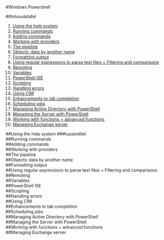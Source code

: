 #Windows Powershell

##Inhoudstafel
1. [Using the help system](#1)
2. [Running commands](#2)
3. [Adding commands](#3)
4. [Working with providers](#4)
5. [The pipeline](#5)
6. [Objects: data by another name](#6)
7. [Formatting output](#7)
8. [Using regular expressions to parse text files + Filtering and comparisons](#8)
9. [Remoting](#9)
10. [Variables](#10)
11. [PowerShell ISE](#11)
12. [Scripting](#12)
13. [Handling errors](#13)
14. [Using CIM](#14)
15. [Enhancements to tab completion](#15)
16. [Scheduling jobs](#16)
17. [Managing Active Directory with PowerShell](#17)
18. [Managing the Server with PowerShell](#18)
19. [Working with functions + advanced functions](#19)
20. [Managing Exchange server](#20)

<div id='1'/>
##Using the help system
###tussentitel

<INSERT CONTENT>

<div id='2'/>
##Running commands

<INSERT CONTENT>

<div id='3'/>
##Adding commands

<INSERT CONTENT>

<div id='4'/>
##Working with providers

<INSERT CONTENT>

<div id='5'/>
##The pipeline

<INSERT CONTENT>

<div id='6'/>
##Objects: data by another name

<INSERT CONTENT>

<div id='7'/>
##Formatting output

<INSERT CONTENT>

<div id='8'/>
##Using regular expressions to parse text files + Filtering and comparisons

<INSERT CONTENT>

<div id='9'/>
##Remoting

<INSERT CONTENT>

<div id='10'/>
##Variables

<INSERT CONTENT>

<div id='11'/>
##PowerShell ISE

<INSERT CONTENT>

<div id='12'/>
##Scripting

<INSERT CONTENT>

<div id='13'/>
##Handling errors

<INSERT CONTENT>

<div id='14'/>
##Using CIM

<INSERT CONTENT>

<div id='15'/>
##Enhancements to tab completion

<INSERT CONTENT>

<div id='16'/>
##Scheduling jobs

<INSERT CONTENT>

<div id='17'/>
##Managing Active Directory with PowerShell

<INSERT CONTENT>

<div id='18'/>
##Managing the Server with PowerShell

<INSERT CONTENT>

<div id='19'/>
##Working with functions + advanced functions

<INSERT CONTENT>

<div id='20'/>
##Managing Exchange server

<INSERT CONTENT>






